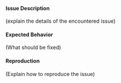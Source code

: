 #### Issue Description

(explain the details of the encountered issue)

#### Expected Behavior

(What should be fixed)

#### Reproduction

(Explain how to reproduce the issue)

